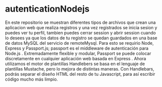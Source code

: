 # autenticationNodejs
En este repositorio se muestran diferentes tipos de archivos que crean una aplicacion web que 
realiza registros y una vez registrados se inicia sesion y puedes ver tu perfil, tambien puedes cerrar session y 
abrir session cuando lo desees ya que los datos de tu registro se quedan guardados en una base de datos MySQL del 
servicio de remoteMysql. Para esto se requirio Node, Express y Passport.js; passport es el middleware de autenticación 
para Node.js . Extremadamente flexible y modular, Passport se puede colocar discretamente en cualquier aplicación 
web basada en Express . Ahora utilizamos el motor de plantillas Handlebers se basa en el lenguaje de plantillas Mustache, 
pero lo mejora de distintas maneras. Con Handlebars, 
podrás separar el diseño HTML del resto de tu Javascript, para así escribir código mucho más limpio.
